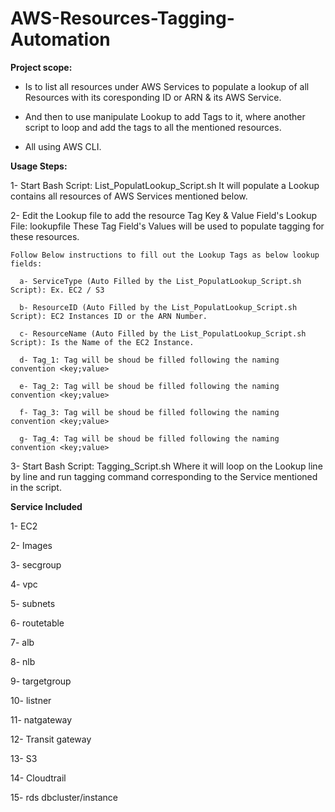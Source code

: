 # AWS-Resources-Tagging-Automation
**Project scope:**
- Is to list all resources under AWS Services to populate a lookup of all Resources with its coresponding ID or ARN &amp; its AWS Service. 

- And then to use manipulate Lookup to add Tags to it, where another script to loop and add the tags to all the mentioned resources. 

- All using AWS CLI.


**Usage Steps:**

  1- Start Bash Script: List_PopulatLookup_Script.sh 
    It will populate a Lookup contains all resources of AWS Services mentioned below.


  2- Edit the Lookup file to add the resource Tag Key & Value Field's
    Lookup File: lookupfile
    These Tag Field's Values will be used to populate tagging for these resources.
    
    Follow Below instructions to fill out the Lookup Tags as below lookup fields:
    
      a- ServiceType (Auto Filled by the List_PopulatLookup_Script.sh Script): Ex. EC2 / S3	
      
      b- ResourceID (Auto Filled by the List_PopulatLookup_Script.sh Script): EC2 Instances ID or the ARN Number.	
      
      c- ResourceName (Auto Filled by the List_PopulatLookup_Script.sh Script): Is the Name of the EC2 Instance.
      
      d- Tag_1: Tag will be shoud be filled following the naming convention <key;value>
      
      e- Tag_2:	Tag will be shoud be filled following the naming convention <key;value>
      
      f- Tag_3: Tag will be shoud be filled following the naming convention <key;value>
      
      g- Tag_4: Tag will be shoud be filled following the naming convention <key;value>



  3- Start Bash Script: Tagging_Script.sh 
    Where it will loop on the Lookup line by line and run tagging command corresponding to the Service mentioned in the script.


**Service Included** 

  1- EC2

  2- Images

  3- secgroup

  4- vpc

  5- subnets

  6- routetable

  7- alb
 
  8- nlb

  9- targetgroup

  10- listner

  11- natgateway

  12- Transit gateway

  13- S3

  14- Cloudtrail

  15- rds dbcluster/instance

